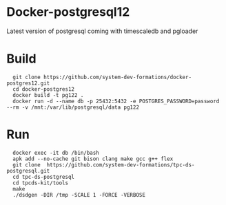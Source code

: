# Docker-postgresql12
Latest version of postgresql coming with timescaledb and pgloader
# Build 
```shell script
  git clone https://github.com/system-dev-formations/docker-postgres12.git
  cd docker-postgres12
  docker build -t pg122 . 
  docker run -d --name db -p 25432:5432 -e POSTGRES_PASSWORD=password  --rm -v /mnt:/var/lib/postgresql/data pg122 
```
# Run 
```shell script
  docker exec -it db /bin/bash
  apk add --no-cache git bison clang make gcc g++ flex   
  git clone  https://github.com/system-dev-formations/tpc-ds-postgresql.git
  cd tpc-ds-postgresql
  cd tpcds-kit/tools
  make
  ./dsdgen -DIR /tmp -SCALE 1 -FORCE -VERBOSE
  
```


